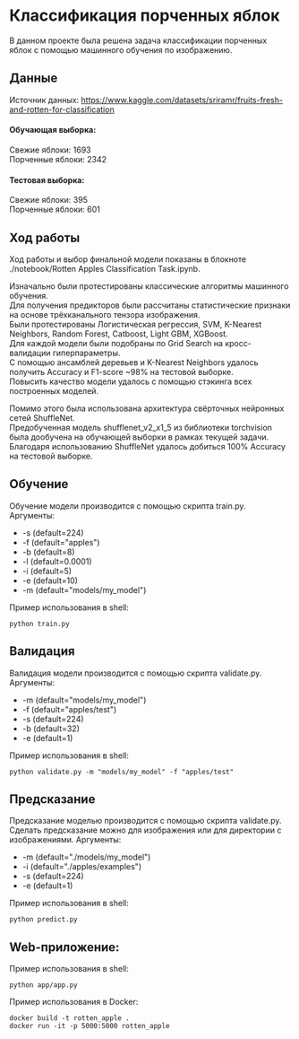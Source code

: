 # Классификация порченных яблок

В данном проекте была решена задача классификации порченных яблок с помощью машинного обучения по изображению.


## Данные
Источник данных: https://www.kaggle.com/datasets/sriramr/fruits-fresh-and-rotten-for-classification


#### Обучающая выборка:
Свежие яблоки: 1693 <br>
Порченные яблоки: 2342 <br>

#### Тестовая выборка:
Свежие яблоки: 395 <br>
Порченные яблоки: 601 <br>


## Ход работы
Ход работы и выбор финальной модели показаны в блокноте ./notebook/Rotten Apples Classification Task.ipynb.

Изначально были протестированы классические алгоритмы машинного обучения. <br>
Для получения предикторов были рассчитаны статистические признаки на основе трёхканального тензора изображения. <br>
Были протестированы Логистическая регрессия, SVM, K-Nearest Neighbors, Random Forest, Catboost, Light GBM, XGBoost. <br>
Для каждой модели были подобраны по Grid Search на кросс-валидации гиперпараметры. <br>
С помощью ансамблей деревьев и K-Nearest Neighbors удалось получить Accuracy и F1-score ~98% на тестовой выборке. <br>
Повысить качество модели удалось с помощью стэкинга всех построенных моделей.

Помимо этого была использована архитектура свёрточных нейронных сетей ShuffleNet. <br>
Предобученная модель shufflenet_v2_x1_5 из библиотеки torchvision была дообучена на обучающей выборки в рамках текущей задачи. <br>
Благодаря использованию ShuffleNet удалось добиться 100% Accuracy на тестовой выборке.


## Обучение
Обучение модели производится с помощью скрипта train.py.
Аргументы:
* -s (default=224)
* -f (default="apples")
* -b (default=8)
* -l (default=0.0001)
* -i (default=5)
* -e (default=10)
* -m (default="models/my_model")

Пример использования в shell:
```
python train.py
```


## Валидация
Валидация модели производится с помощью скрипта validate.py.
Аргументы:
* -m (default="models/my_model")
* -f (default="apples/test")
* -s (default=224)
* -b (default=32)
* -e (default=1)

Пример использования в shell:
```
python validate.py -m "models/my_model" -f "apples/test"
```


## Предсказание
Предсказание моделью производится с помощью скрипта validate.py. Сделать предсказание можно для изображения или для директории с изображениями.
Аргументы:
* -m (default="./models/my_model")
* -i (default="./apples/examples")
* -s (default=224)
* -e (default=1)

Пример использования в shell:
```
python predict.py
```


## Web-приложение:

Пример использования в shell:
```
python app/app.py
```

Пример использования в Docker:
```
docker build -t rotten_apple .
docker run -it -p 5000:5000 rotten_apple
```
